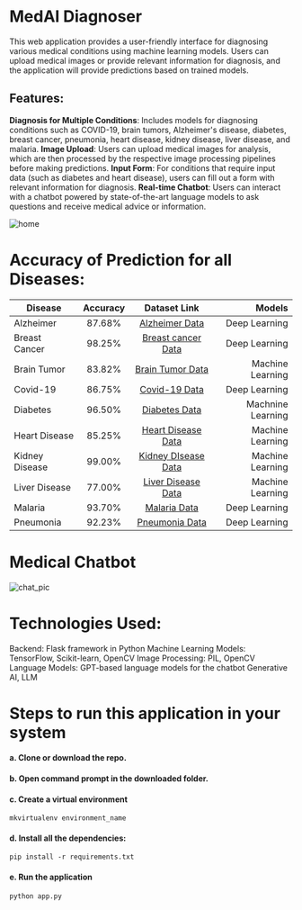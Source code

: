 # MedAI Diagnoser
This web application provides a user-friendly interface for diagnosing various medical conditions using machine learning models. Users can upload medical images or provide relevant information for diagnosis, and the application will provide predictions based on trained models.

## Features:
**Diagnosis for Multiple Conditions**: Includes models for diagnosing conditions such as COVID-19, brain tumors, Alzheimer's disease, diabetes, breast cancer, pneumonia, heart disease, kidney disease, liver disease, and malaria.
**Image Upload**: Users can upload medical images for analysis, which are then processed by the respective image processing pipelines before making predictions.
**Input Form**: For conditions that require input data (such as diabetes and heart disease), users can fill out a form with relevant information for diagnosis.
**Real-time Chatbot**: Users can interact with a chatbot powered by state-of-the-art language models to ask questions and receive medical advice or information.




![home](https://github.com/pratik9409/Multi_cure/assets/67755812/fd7ce100-31a8-4506-8556-d386ed4aba8d)




# Accuracy of Prediction for all Diseases:


| Disease        | Accuracy      | Dataset Link                                                                                             | Models          |
| -------------  |:-------------:| :-------------------------------------------------------------------------------------------------------: | --------------: |
|  Alzheimer     | 87.68%        | [Alzheimer Data](https://www.kaggle.com/datasets/tourist55/alzheimers-dataset-4-class-of-images)         | Deep Learning| 
| Breast Cancer  | 98.25%        | [Breast cancer Data](https://www.kaggle.com/datasets/uciml/breast-cancer-wisconsin-data)                 | Deep Learning   |
| Brain Tumor    | 83.82%        | [Brain Tumor Data](https://www.kaggle.com/datasets/navoneel/brain-mri-images-for-brain-tumor-detection)  | Machine Learning|
| Covid-19       | 86.75%        | [Covid-19 Data](https://www.kaggle.com/datasets/plameneduardo/sarscov2-ctscan-dataset)                   | Deep Learning     |
| Diabetes       | 96.50%         | [Diabetes Data](https://www.kaggle.com/datasets/uciml/pima-indians-diabetes-database)                    | Machnine Learning|
| Heart Disease  | 85.25%        | [Heart Disease Data](https://www.kaggle.com/datasets/rishidamarla/heart-disease-prediction)              | Machine Learning |
| Kidney Disease | 99.00%        | [Kidney DIsease Data](https://www.kaggle.com/datasets/mansoordaku/ckdisease)                             | Machine Learning |
| Liver Disease  | 77.00%        | [Liver Disease Data](https://www.kaggle.com/datasets/uciml/indian-liver-patient-records)                 | Machine Learning |
| Malaria        | 93.70%        | [Malaria Data](https://www.kaggle.com/datasets/iarunava/cell-images-for-detecting-malaria)               | Deep Learning|
| Pneumonia      | 92.23%        | [Pneumonia Data](https://www.kaggle.com/datasets/paultimothymooney/chest-xray-pneumonia)                | Deep Learning|

# Medical Chatbot

![chat_pic](https://github.com/pratik9409/Multi_cure/assets/67755812/75ed7cdf-b08e-4b12-b260-c094dbeaed77)

# Technologies Used:
Backend: Flask framework in Python
Machine Learning Models: TensorFlow, Scikit-learn, OpenCV
Image Processing: PIL, OpenCV
Language Models: GPT-based language models for the chatbot
Generative AI, LLM
# Steps to run this application in your system

#### a. Clone or download the repo.
#### b. Open command prompt in the downloaded folder.
#### c. Create a virtual environment
   `mkvirtualenv environment_name`
#### d. Install all the dependencies:
`pip install -r requirements.txt`
#### e. Run the application
`python app.py`
